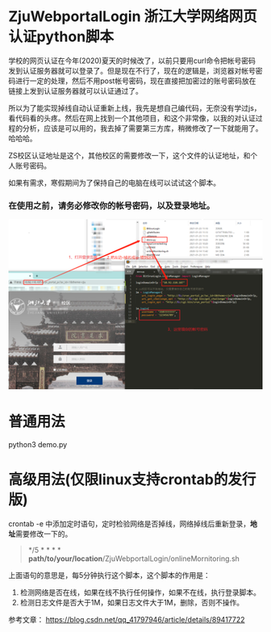 # ZjuWebportalLogin 浙江大学网络网页认证python脚本

学校的网页认证在今年(2020)夏天的时候改了，以前只要用curl命令把帐号密码发到认证服务器就可以登录了。但是现在不行了，现在的逻辑是，浏览器对帐号密码进行一定的处理，然后不用post帐号密码，现在直接把加密过的账号密码放在链接上发到认证服务器就可以认证通过了。

所以为了能实现掉线自动认证重新上线，我先是想自己编代码，无奈没有学过js，看代码看的头疼。然后在网上找到一个其他项目，和这个非常像，以我的对认证过程的分析，应该是可以用的，我去掉了需要第三方库，稍微修改了一下就能用了。哈哈哈。

ZS校区认证地址是这个，其他校区的需要修改一下，这个文件的认证地址，和个人账号密码。

如果有需求，寒假期间为了保持自己的电脑在线可以试试这个脚本。

### 在使用之前，请务必修改你的帐号密码，以及登录地址。
![修改登录地址，填写登录帐号](https://github.com/Marerc/ZjuWebportalLogin/blob/main/DomainOrIpLocation.png)

# 普通用法

python3 demo.py 

# 高级用法(仅限linux支持crontab的发行版)

crontab -e 中添加定时语句，定时检验网络是否掉线，网络掉线后重新登录，**地址**需要修改一下的。

> */5 * * * * **path/to/your/location**/ZjuWebportalLogin/onlineMornitoring.sh 

上面语句的意思是，每5分钟执行这个脚本，这个脚本的作用是：
1. 检测网络是否在线，如果在线不执行任何操作，如果不在线，执行登录脚本。
2. 检测日志文件是否大于1M，如果日志文件大于1M，删除，否则不操作。


参考文章：
	https://blog.csdn.net/qq_41797946/article/details/89417722

